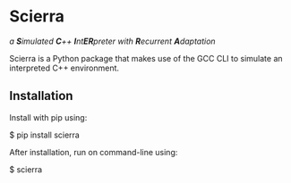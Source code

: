 # Scierra
_a **S**imulated **C**++ **I**nt**ER**preter with **R**ecurrent **A**daptation_

Scierra is a Python package that makes use of the GCC CLI to simulate an interpreted C++ environment.

## Installation
Install with pip using:

  $ pip install scierra
  
After installation, run on command-line using:

  $ scierra
